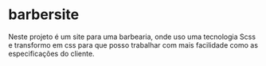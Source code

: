 # barbersite
Neste projeto é um site para uma barbearia, onde uso uma tecnologia Scss e transformo em css para que posso trabalhar com mais facilidade como as especificações do cliente. 
